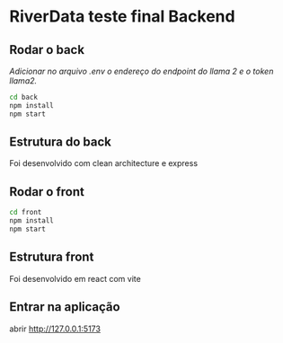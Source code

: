 # RiverData teste final Backend

## Rodar o back
*Adicionar no arquivo .env o endereço do endpoint do llama 2 e o token llama2.*

```bash
cd back
npm install
npm start
```
## Estrutura do back
Foi desenvolvido com clean architecture e express

## Rodar o front
```bash
cd front
npm install
npm start
```
## Estrutura front
Foi desenvolvido em react com vite

## Entrar na aplicação
abrir http://127.0.0.1:5173
